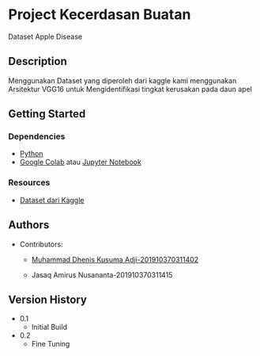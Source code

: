 # Project Kecerdasan Buatan

Dataset Apple Disease

## Description

Menggunakan Dataset yang diperoleh dari kaggle kami menggunakan Arsitektur VGG16 untuk
Mengidentifikasi tingkat kerusakan pada daun apel

## Getting Started

### Dependencies

* [Python](https://www.python.org/downloads/)
* [Google Colab](https://colab.research.google.com/) atau [Jupyter Notebook](https://jupyter.org/install)

### Resources
* [Dataset dari Kaggle](https://www.kaggle.com/vipoooool/new-plant-diseases-dataset)

## Authors

* Contributors:

   * [Muhammad Dhenis Kusuma Adji-201910370311402](https://github.com/mdhenis402)

   * Jasaq Amirus Nusananta-201910370311415

## Version History

* 0.1
    * Initial Build
* 0.2
    * Fine Tuning
